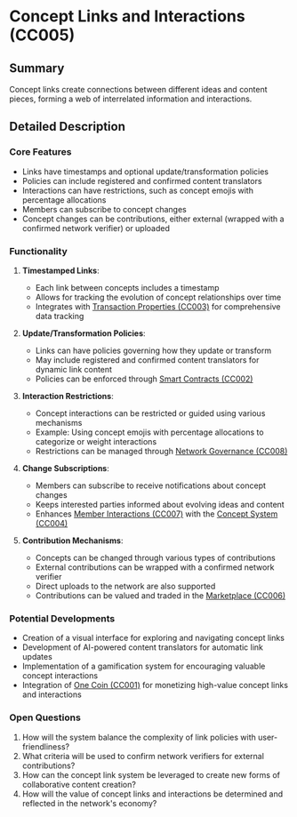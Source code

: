 # Concept Links and Interactions (CC005)

## Summary
Concept links create connections between different ideas and content pieces, forming a web of interrelated information and interactions.

## Detailed Description

### Core Features
- Links have timestamps and optional update/transformation policies
- Policies can include registered and confirmed content translators
- Interactions can have restrictions, such as concept emojis with percentage allocations
- Members can subscribe to concept changes
- Concept changes can be contributions, either external (wrapped with a confirmed network verifier) or uploaded

### Functionality
1. **Timestamped Links**:
   - Each link between concepts includes a timestamp
   - Allows for tracking the evolution of concept relationships over time
   - Integrates with [Transaction Properties (CC003)](#transaction-properties-cc003) for comprehensive data tracking

2. **Update/Transformation Policies**:
   - Links can have policies governing how they update or transform
   - May include registered and confirmed content translators for dynamic link content
   - Policies can be enforced through [Smart Contracts (CC002)](#smart-contracts-cc002)

3. **Interaction Restrictions**:
   - Concept interactions can be restricted or guided using various mechanisms
   - Example: Using concept emojis with percentage allocations to categorize or weight interactions
   - Restrictions can be managed through [Network Governance (CC008)](#network-governance-cc008)

4. **Change Subscriptions**:
   - Members can subscribe to receive notifications about concept changes
   - Keeps interested parties informed about evolving ideas and content
   - Enhances [Member Interactions (CC007)](#member-interactions-cc007) with the [Concept System (CC004)](#concept-system-cc004)

5. **Contribution Mechanisms**:
   - Concepts can be changed through various types of contributions
   - External contributions can be wrapped with a confirmed network verifier
   - Direct uploads to the network are also supported
   - Contributions can be valued and traded in the [Marketplace (CC006)](#marketplace-cc006)

### Potential Developments
- Creation of a visual interface for exploring and navigating concept links
- Development of AI-powered content translators for automatic link updates
- Implementation of a gamification system for encouraging valuable concept interactions
- Integration of [One Coin (CC001)](#one-coin-cc001) for monetizing high-value concept links and interactions

### Open Questions
1. How will the system balance the complexity of link policies with user-friendliness?
2. What criteria will be used to confirm network verifiers for external contributions?
3. How can the concept link system be leveraged to create new forms of collaborative content creation?
4. How will the value of concept links and interactions be determined and reflected in the network's economy?

